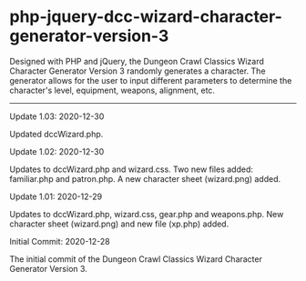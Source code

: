 # php-jquery-dcc-wizard-character-generator-version-3
Designed with PHP and jQuery, the Dungeon Crawl Classics Wizard Character Generator Version 3 randomly generates a character. The generator allows for the user to input different parameters to determine the character's level, equipment, weapons, alignment, etc.

----------------------



Update 1.03: 2020-12-30

Updated dccWizard.php.


Update 1.02: 2020-12-30

Updates to dccWizard.php and wizard.css.  Two new files added: familiar.php and patron.php.  A new character sheet (wizard.png) added.




Update 1.01: 2020-12-29

Updates to dccWizard.php, wizard.css, gear.php and weapons.php. New character sheet (wizard.png) and new file (xp.php) added.




Initial Commit: 2020-12-28

The initial commit of the Dungeon Crawl Classics Wizard Character Generator Version 3.
